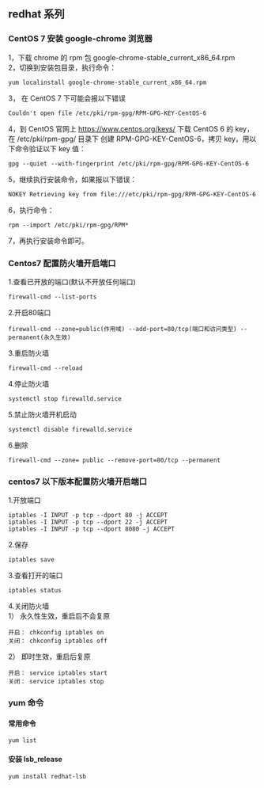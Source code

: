 
## redhat 系列

### CentOS 7 安装 google-chrome 浏览器
1，下载 chrome 的 rpm 包 google-chrome-stable_current_x86_64.rpm       
2，切换到安装包目录，执行命令：        

    yum localinstall google-chrome-stable_current_x86_64.rpm 
3， 在 CentOS 7 下可能会报以下错误  
    
    Couldn't open file /etc/pki/rpm-gpg/RPM-GPG-KEY-CentOS-6    
4，到 CentOS 官网上 https://www.centos.org/keys/ 下载 CentOS 6 的 key，在 /etc/pki/rpm-gpg/ 目录下 创建 RPM-GPG-KEY-CentOS-6，拷贝 key，用以下命令验证以下 key 值：

    gpg --quiet --with-fingerprint /etc/pki/rpm-gpg/RPM-GPG-KEY-CentOS-6
5，继续执行安装命令，如果报以下错误：   

    NOKEY Retrieving key from file:///etc/pki/rpm-gpg/RPM-GPG-KEY-CentOS-6
6，执行命令： 

    rpm --import /etc/pki/rpm-gpg/RPM*    
7，再执行安装命令即可。




### Centos7 配置防火墙开启端口
1.查看已开放的端口(默认不开放任何端口)

    firewall-cmd --list-ports
2.开启80端口

    firewall-cmd --zone=public(作用域) --add-port=80/tcp(端口和访问类型) --permanent(永久生效)
3.重启防火墙

    firewall-cmd --reload
4.停止防火墙

    systemctl stop firewalld.service
5.禁止防火墙开机启动

    systemctl disable firewalld.service
6.删除

    firewall-cmd --zone= public --remove-port=80/tcp --permanent

### centos7 以下版本配置防火墙开启端口
1.开放端口

    iptables -I INPUT -p tcp --dport 80 -j ACCEPT
    iptables -I INPUT -p tcp --dport 22 -j ACCEPT
    iptables -I INPUT -p tcp --dport 8080 -j ACCEPT
    
2.保存

    iptables save

3.查看打开的端口

    iptables status

4.关闭防火墙      
1） 永久性生效，重启后不会复原

    开启： chkconfig iptables on
    关闭： chkconfig iptables off
2） 即时生效，重启后复原     

    开启： service iptables start
    关闭： service iptables stop

### yum 命令

#### 常用命令

    yum list



#### 安装 lsb_release

    yum install redhat-lsb




